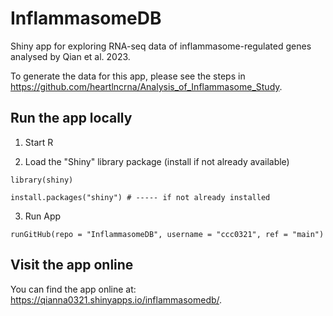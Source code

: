 # InflammasomeDB

Shiny app for exploring RNA-seq data of inflammasome-regulated genes analysed by Qian et al. 2023.

To generate the data for this app, please see the steps in https://github.com/heartlncrna/Analysis_of_Inflammasome_Study.

## Run the app locally

 1. Start R
 
 2. Load the "Shiny" library package (install if not already available)
 ```
 library(shiny)
 
 install.packages("shiny") # ----- if not already installed
 ```
 
 3. Run App
 
 ```
runGitHub(repo = "InflammasomeDB", username = "ccc0321", ref = "main")

 ```
 
 ## Visit the app online
 
 You can find the app online at:  https://qianna0321.shinyapps.io/inflammasomedb/. 

